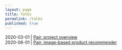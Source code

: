 ```yaml
---
layout: page
title: Talks
permalink: /talks
published: true
---
```


2020-03-01 \| [Pair: project overview](slides/pair-overview.html)  
2020-06-01 \| [Pair: image-based product recommender](slides/insight-ds-gke.html)

 
